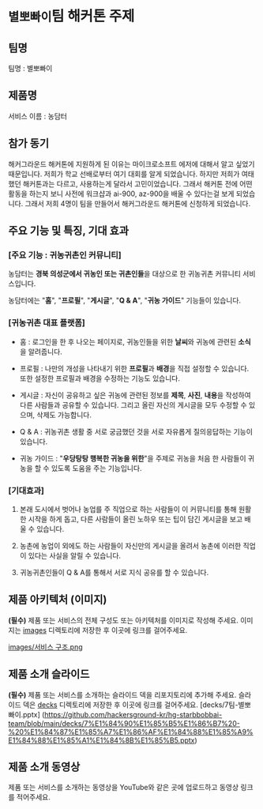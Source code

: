 # `별뽀빠이`팀 해커톤 주제

## 팀명

팀명 : 별뽀빠이


## 제품명

서비스 이름 :  농담터


## 참가 동기

해커그라운드 해커톤에 지원하게 된 이유는 마이크로소프트 에저에 대해서 알고 싶었기 때문입니다. 저희가 학교 선배로부터 여기 대회를 알게 되었습니다. 하지만 저희가 여태 했던 해커톤과는 다르고, 사용하는게 달라서 고민이었습니다. 그래서 해커톤 전에 어떤 활동을 하는지 보니 사전에 워크샵과 ai-900, az-900을 배울 수 있다는걸 보게 되었습니다. 그래서 저희 4명이 팀을 만들어서 해커그라운드 해커톤에 신청하게 되었습니다.


## 주요 기능 및 특징, 기대 효과


### **[주요 기능 : 귀농귀촌인 커뮤니티]**

농담터는 **경북 의성군에서 귀농인 또는 귀촌인들**을 대상으로 한 귀농귀촌 커뮤니티 서비스입니다.

농담터에는 "**홈**", "**프로필**", "**게시글**", "**Q & A**", "**귀농 가이드**" 기능들이 있습니다. 


### **[귀농귀촌 대표 플랫폼]**

- 홈 : 로그인을 한 후 나오는 페이지로, 귀농인들을 위한 **날씨**와 귀농에 관련된 **소식**을 알려줍니다.

- 프로필 : 나만의 개성을 나타내기 위한 **프로필**과 **배경**을 직접 설정할 수 있습니다. 또한 설정한 프로필과 배경을 수정하는 기능도 있습니다.

- 게시글 : 자신이 공유하고 싶은 귀농에 관련된 정보를 **제목**, **사진**, **내용**을 작성하여 다른 사람들과 공유할 수 있습니다. 그리고 올린 자신의 게시글을 모두 수정할 수 있으며, 삭제도 가능합니다.
  
- Q & A : 귀농귀촌 생활 중 서로 궁금했던 것을 서로 자유롭게 질의응답하는 기능이 있습니다.
  
- 귀농 가이드 : "**우당탕탕 행복한 귀농을 위한**"을 주제로 귀농을 처음 한 사람들이 귀농을 할 수 있도록 도움을 주는 기능입니다.


### **[기대효과]**

1. 본래 도시에서 벗어나 농업를 주 직업으로 하는 사람들이 이 커뮤니티를 통해 원활한 시작을 하게 돕고, 다른 사람들이 올린 노하우 또는 팁이 담긴 게시글을 보고 배울 수 있습니다.

2. 농촌에 농업이 외에도 하는 사람들이 자신만의 게시글을 올려서 농촌에 이러한 직업이 있다는 사실을 알릴 수 있습니다.

3. 귀농귀촌인들이 Q & A를 통해서 서로 지식 공유를 할 수 있습니다.




## 제품 아키텍처 (이미지)

**(필수)** 제품 또는 서비스의 전체 구성도 또는 아키텍처를 이미지로 작성해 주세요. 이미지는 [images](./images) 디렉토리에 저장한 후 이곳에 링크를 걸어주세요.

[images/서비스 구조.png
](https://github.com/hackersground-kr/hg-starbbobbai-team/blob/88f77a7fa0790df6366c0819088c0540e9f4698f/images/%E1%84%89%E1%85%A5%E1%84%87%E1%85%B5%E1%84%89%E1%85%B3%20%E1%84%80%E1%85%AE%E1%84%8C%E1%85%A9.png)
## 제품 소개 슬라이드

**(필수)** 제품 또는 서비스를 소개하는 슬라이드 덱을 리포지토리에 추가해 주세요. 슬라이드 덱은 [decks](./decks) 디렉토리에 저장한 후 이곳에 링크를 걸어주세요.
[decks/7팀-별뽀빠이.pptx]
(https://github.com/hackersground-kr/hg-starbbobbai-team/blob/main/decks/7%E1%84%90%E1%85%B5%E1%86%B7%20-%20%E1%84%87%E1%85%A7%E1%86%AF%E1%84%88%E1%85%A9%E1%84%88%E1%85%A1%E1%84%8B%E1%85%B5.pptx)
## 제품 소개 동영상

제품 또는 서비스를 소개하는 동영상을 YouTube와 같은 곳에 업로드하고 동영상 링크를 적어주세요.
